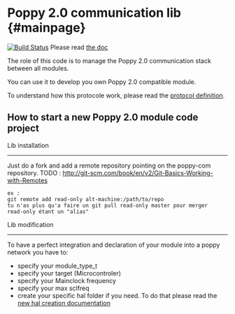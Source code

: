 Poppy 2.0 communication lib  {#mainpage}
===========================

[![Build Status](https://travis-ci.org/poppy-project/poppy-com.svg?branch=master)](https://travis-ci.org/poppy-project/poppy-com)
Please read [the doc](http://poppy-project.github.io/poppy-com/)

The role of this code is to manage the Poppy 2.0 communication stack between all modules.

You can use it to develop you own Poppy 2.0 compatible module.

To understand how this protocole work, please read the [protocol definition](doc/protocol_definition.md).

How to start a new Poppy 2.0 module code project
------------------------------------------------

Lib installation
________________

Just do a fork and add a remote repository pointing on the poppy-com repository.
    TODO :
    http://git-scm.com/book/en/v2/Git-Basics-Working-with-Remotes

    ex :
    git remote add read-only alt-machine:/path/to/repo
    tu n'as plus qu'a faire un git pull read-only master pour merger
    read-only étant un "alias"

Lib modification
________________

To have a perfect integration and declaration of your module into a poppy network you have to:
 - specify your module_type_t
 - specify your target (Microcontroler)
 - specify your Mainclock frequency
 - specify your max sclfreq
 - create your specific hal folder if you need. To do that please read the [new hal creation documentation](doc/hal_creation.md)
